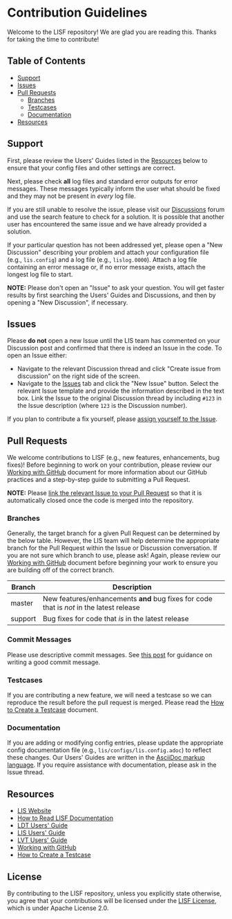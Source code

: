 # Contribution Guidelines

Welcome to the LISF repository! We are glad you are reading this. Thanks for taking the time to contribute!

## Table of Contents

* [Support](#support)
* [Issues](#issues)
* [Pull Requests](#pull-requests)
    * [Branches](#branches)
    * [Testcases](#testcases)
    * [Documentation](#documentation)
* [Resources](#resources)

## Support

First, please review the Users' Guides listed in the [Resources](#resources) below to ensure that your config files and other settings are correct.

Next, please check **all** log files and standard error outputs for error messages. These messages typically inform the user what should be fixed and they may not be present in *every* log file.

If you are still unable to resolve the issue, please visit our [Discussions](https://github.com/NASA-LIS/LISF/discussions) forum and use the search feature to check for a solution. It is possible that another user has encountered the same issue and we have already provided a solution.

If your particular question has not been addressed yet, please open a "New Discussion" describing your problem and attach your configuration file (e.g., `lis.config`) and a log file (e.g., `lislog.0000`). Attach a log file containing an error message or, if no error message exists, attach the longest log file to start.

**NOTE:** Please don't open an "Issue" to ask your question. You will get faster results by first searching the Users' Guides and Discussions, and then by opening a "New Discussion", if necessary.

## Issues

Please **do not** open a new Issue until the LIS team has commented on your Discussion post and confirmed that there is indeed an Issue in the code. To open an Issue either:

* Navigate to the relevant Discussion thread and click "Create issue from discussion" on the right side of the screen.
* Navigate to the [Issues](https://github.com/NASA-LIS/LISF/issues) tab and click the "New Issue" button. Select the relevant Issue template and provide the information described in the text box. Link the Issue to the original Discussion thread by including `#123` in the Issue description (where `123` is the Discussion number).

If you plan to contribute a fix yourself, please [assign yourself to the Issue](https://docs.github.com/en/issues/tracking-your-work-with-issues/assigning-issues-and-pull-requests-to-other-github-users).

## Pull Requests

We welcome contributions to LISF (e.g., new features, enhancements, bug fixes)! Before beginning to work on your contribution, please review our [Working with GitHub](https://github.com/NASA-LIS/LISF/blob/master/docs/working_with_github/working_with_github.adoc) document for more information about our GitHub practices and a step-by-step guide to submitting a Pull Request.

**NOTE:** Please [link the relevant Issue to your Pull Request](https://docs.github.com/en/issues/tracking-your-work-with-issues/linking-a-pull-request-to-an-issue) so that it is automatically closed once the code is merged into the repository.

### Branches

Generally, the target branch for a given Pull Request can be determined by the below table. However, the LIS team will help determine the appropriate branch for the Pull Request within the Issue or Discussion conversation. If you are not sure which branch to use, please ask! Again, please review our [Working with GitHub](https://github.com/NASA-LIS/LISF/blob/master/docs/working_with_github/working_with_github.adoc) document before beginning your work to ensure you are building off of the correct branch.

| Branch  | Description                                                                              |
| ------- | -----------------------------------------------------------------------------------------|
| master  | New features/enhancements **and** bug fixes for code that is _not_ in the latest release |
| support | Bug fixes for code that _is_ in the latest release                                       |

### Commit Messages

Please use descriptive commit messages. See [this post](https://chris.beams.io/posts/git-commit/) for guidance on writing a good commit message.

### Testcases

If you are contributing a new feature, we will need a testcase so we can reproduce the result before the pull request is merged. Please read the [How to Create a Testcase](https://github.com/NASA-LIS/LISF/blob/master/docs/howto_create_lis_testcases/howto_create_lis_testcases.adoc) document.

### Documentation

If you are adding or modifying config entries, please update the appropriate config documentation file (e.g., `lis/configs/lis.config.adoc`) to reflect these changes. Our Users' Guides are written in the [AsciiDoc markup language](https://docs.asciidoctor.org/asciidoc/latest/). If you require assistance with documentation, please ask in the Issue thread.

## Resources

* [LIS Website](https://lis.gsfc.nasa.gov/)
* [How to Read LISF Documentation](https://github.com/NASA-LIS/LISF/tree/master/docs)
* [LDT Users' Guide](https://github.com/NASA-LIS/LISF/blob/master/docs/LDT_users_guide/LDT_usersguide.adoc)
* [LIS Users' Guide](https://github.com/NASA-LIS/LISF/blob/master/docs/LIS_users_guide/LIS_usersguide.adoc)
* [LVT Users' Guide](https://github.com/NASA-LIS/LISF/blob/master/docs/LVT_users_guide/LVT_usersguide.adoc)
* [Working with GitHub](https://github.com/NASA-LIS/LISF/blob/master/docs/working_with_github/working_with_github.adoc)
* [How to Create a Testcase](https://github.com/NASA-LIS/LISF/blob/master/docs/howto_create_lis_testcases/howto_create_lis_testcases.adoc)

## License

By contributing to the LISF repository, unless you explicitly state otherwise, you agree that your contributions will be licensed under the [LISF License](https://github.com/NASA-LIS/LISF/blob/master/LICENSE.txt), which is under Apache License 2.0.
